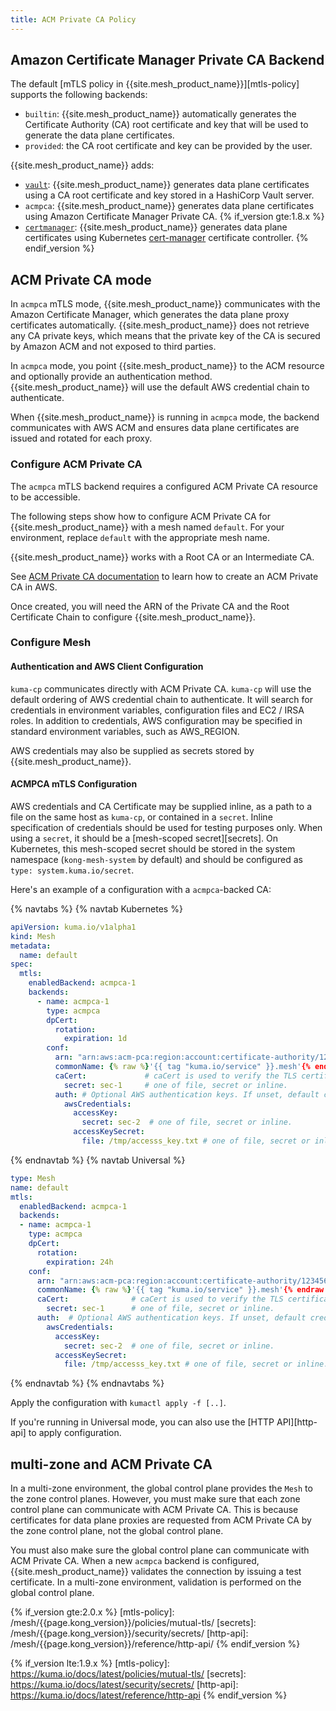 ```yaml
---
title: ACM Private CA Policy
---
```


## Amazon Certificate Manager Private CA Backend

The default [mTLS policy in {{site.mesh_product_name}}][mtls-policy]
supports the following backends:

* `builtin`: {{site.mesh_product_name}} automatically generates the Certificate
Authority (CA) root certificate and key that will be used to generate the data
plane certificates.
* `provided`: the CA root certificate and key can be provided by the user.

{{site.mesh_product_name}} adds:

* [`vault`](/mesh/{{page.kong_version}}/features/vault): {{site.mesh_product_name}} generates data plane certificates
using a CA root certificate and key stored in a HashiCorp Vault
server.
* `acmpca`: {{site.mesh_product_name}} generates data plane certificates
using Amazon Certificate Manager Private CA.
{% if_version gte:1.8.x %}
* [`certmanager`](/mesh/{{page.kong_version}}/features/cert-manager): {{site.mesh_product_name}} generates data plane certificates
using Kubernetes [cert-manager](https://cert-manager.io) certificate controller.
{% endif_version %}

## ACM Private CA mode

In `acmpca` mTLS mode, {{site.mesh_product_name}} communicates with the Amazon Certificate Manager,
which generates the data plane proxy certificates automatically.
{{site.mesh_product_name}} does not retrieve any CA private keys,
which means that the private key of the CA is secured by Amazon ACM and not exposed to third parties.

In `acmpca` mode, you point {{site.mesh_product_name}} to the
ACM resource and optionally provide an authentication method. {{site.mesh_product_name}}
will use the default AWS credential chain to authenticate.

When {{site.mesh_product_name}} is running in `acmpca` mode, the backend communicates with AWS ACM
and ensures data plane certificates are issued and rotated for each proxy.

### Configure ACM Private CA

The `acmpca` mTLS backend requires a configured ACM Private CA resource to be accessible.

The following steps show how to configure ACM Private CA for {{site.mesh_product_name}} with
 a mesh named `default`. For your environment, replace `default` with the appropriate mesh name.

{{site.mesh_product_name}} works with a Root CA or an Intermediate CA.

See [ACM Private CA documentation](https://aws.amazon.com/certificate-manager/private-certificate-authority/) to learn how to create an ACM Private CA in AWS.

Once created, you will need the ARN of the Private CA and the Root Certificate Chain to configure
{{site.mesh_product_name}}.

### Configure Mesh

#### Authentication and AWS Client Configuration
`kuma-cp` communicates directly with ACM Private CA. `kuma-cp` will use the default ordering
of AWS credential chain to authenticate. It will search for credentials in environment
variables, configuration files and EC2 / IRSA roles. In addition to credentials, AWS configuration
may be specified in standard environment variables, such as AWS_REGION.

AWS credentials may also be supplied as secrets stored by {{site.mesh_product_name}}.

#### ACMPCA mTLS Configuration

AWS credentials and CA Certificate may be supplied inline, as a path to a file on the
same host as `kuma-cp`, or contained in a `secret`. Inline specification of credentials should
be used for testing purposes only.
When using a `secret`, it should be a [mesh-scoped secret][secrets].
On Kubernetes, this mesh-scoped secret should be stored
in the system namespace (`kong-mesh-system` by default) and should be configured as `type: system.kuma.io/secret`.

Here's an example of a configuration with a `acmpca`-backed CA:

{% navtabs %}
{% navtab Kubernetes %}

```yaml
apiVersion: kuma.io/v1alpha1
kind: Mesh
metadata:
  name: default
spec:
  mtls:
    enabledBackend: acmpca-1
    backends:
      - name: acmpca-1
        type: acmpca
        dpCert:
          rotation:
            expiration: 1d
        conf:
          arn: "arn:aws:acm-pca:region:account:certificate-authority/12345678-1234-1234-1234-123456789012" # AWS ARN of the Private CA
          commonName: {% raw %}'{{ tag "kuma.io/service" }}.mesh'{% endraw %} # optional. If set, then commonName is added to the certificate. You can use "tag" directive to pick a tag which will be base for commonName. If unset, a Subject Alternative Name may be duplicated as Common Name.
          caCert:             # caCert is used to verify the TLS certificate presented by ACM.
            secret: sec-1     # one of file, secret or inline.
          auth: # Optional AWS authentication keys. If unset, default credential chain locations are searched.
            awsCredentials:
              accessKey:
                secret: sec-2  # one of file, secret or inline.
              accessKeySecret:
                file: /tmp/accesss_key.txt # one of file, secret or inline.
```

{% endnavtab %}
{% navtab Universal %}

```yaml
type: Mesh
name: default
mtls:
  enabledBackend: acmpca-1
  backends:
  - name: acmpca-1
    type: acmpca
    dpCert:
      rotation:
        expiration: 24h
    conf:
      arn: "arn:aws:acm-pca:region:account:certificate-authority/12345678-1234-1234-1234-123456789012" # AWS ARN of the Private CA
      commonName: {% raw %}'{{ tag "kuma.io/service" }}.mesh'{% endraw %} # optional. If set, then commonName is added to the certificate. You can use "tag" directive to pick a tag which will be base for commonName. If unset, a Subject Alternative Name may be duplicated as Common Name.
      caCert:              # caCert is used to verify the TLS certificate presented by ACM.
        secret: sec-1      # one of file, secret or inline.
      auth:  # Optional AWS authentication keys. If unset, default credential chain locations are searched.
        awsCredentials:
          accessKey:
            secret: sec-2  # one of file, secret or inline.
          accessKeySecret:
            file: /tmp/accesss_key.txt # one of file, secret or inline.
```

{% endnavtab %}
{% endnavtabs %}

Apply the configuration with `kumactl apply -f [..]`.

If you're running in Universal mode, you can also use the [HTTP API][http-api] to apply configuration.

## multi-zone and ACM Private CA

In a multi-zone environment, the global control plane provides the `Mesh` to the zone control planes. However, you must make sure that each zone control plane can communicate with ACM Private CA. This is because certificates for data plane proxies are requested from ACM Private CA by the zone control plane, not the global control plane.

You must also make sure the global control plane can communicate with ACM Private CA. When a new `acmpca` backend is configured, {{site.mesh_product_name}} validates the connection by issuing a test certificate. In a multi-zone environment, validation is performed on the global control plane.

<!-- links -->
{% if_version gte:2.0.x %}
[mtls-policy]: /mesh/{{page.kong_version}}/policies/mutual-tls/
[secrets]: /mesh/{{page.kong_version}}/security/secrets/
[http-api]: /mesh/{{page.kong_version}}/reference/http-api/
{% endif_version %}

{% if_version lte:1.9.x %}
[mtls-policy]: https://kuma.io/docs/latest/policies/mutual-tls/
[secrets]: https://kuma.io/docs/latest/security/secrets/
[http-api]: https://kuma.io/docs/latest/reference/http-api
{% endif_version %}
